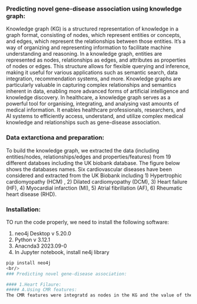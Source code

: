 ### Predicting novel gene-disease association using knowledge graph:
Knowledge graph (KG) is a structured representation of knowledge in a graph format, consisting of nodes, which represent entities or concepts, and edges, which represent the relationships between those entities. It’s a way of organizing and representing information to facilitate machine understanding and reasoning. In a knowledge graph, entities are represented as nodes, relationships as edges, and attributes as properties of nodes or edges. This structure allows for flexible querying and inference, making it useful for various applications such as semantic search, data integration, recommendation systems, and more. Knowledge graphs are particularly valuable in capturing complex relationships and semantics inherent in data, enabling more advanced forms of artificial intelligence and knowledge discovery. In healthcare, a knowledge graph serves as a powerful tool for organising, integrating, and analysing vast amounts of medical information. It enables healthcare professionals, researchers, and AI systems to efficiently access, understand, and utilize complex medical knowledge and relationships such as gene-disease association. 

### Data extarctiona and preparation:
To build the knowledge graph, we extracted the data (including entities/nodes, relationships/edges and properties/features) from 19 different databses including the UK biobank database. The figure below shows the databases names. Six cardiovascular diseases have been considered and extracted from the UK Biobank including 1) Hypertrophic cardiomyopathy (HCM) , 2) Dilated cardiomyopathy (DCM), 3) Heart failure (HF), 4) Myocardial infarction (MI), 5) Atrial fibrillation (AF), 6) Rheumatic heart disease (RHD).
<br/>
### Installation:
TO run the code properly, we need to install the following software:
<br/>
1. neo4j Desktop v 5.20.0
2. Python v 3.12.1
3. Anacnda3 2023.09-0
4. In Jupyter notebook, install ne4j library
```bash
pip install neo4j
<br/>
### Predicting novel gene-disease association:

#### 1.Heart Filaure:
##### A.Using CMR features:
The CMR features were integratd as nodes in the KG and the value of the CMR features were used as properties on the relationships. To bu 
